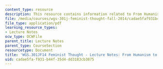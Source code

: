 ```yaml
---
content_type: resource
description: This resource contains information related to From Humanism to Gynocentrism.
file: /media/courses/wgs-301j-feminist-thought-fall-2014/cadae5faf931b44f35d4dd3183cb3875_MITWGS_301JF14_Sess12.pdf
file_type: application/pdf
learning_resource_types:
- Lecture Notes
ocw_type: OCWFile
parent_title: Lecture Notes
parent_type: CourseSection
resourcetype: Document
title: 'WGS.301JF14 Feminist Thought - Lecture Notes: From Humanism to Gynocentrism'
uid: cadae5fa-f931-b44f-35d4-dd3183cb3875
---
```

